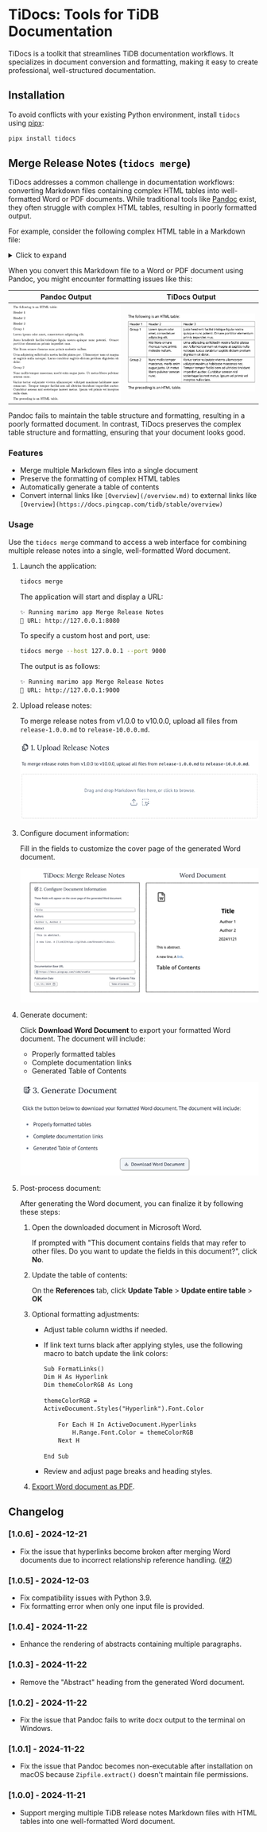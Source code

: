 # TiDocs: Tools for TiDB Documentation

TiDocs is a toolkit that streamlines TiDB documentation workflows. It specializes in document conversion and formatting, making it easy to create professional, well-structured documentation.

## Installation

To avoid conflicts with your existing Python environment, install `tidocs` using [pipx](https://github.com/pypa/pipx#install-pipx):

```bash
pipx install tidocs
```

## Merge Release Notes (`tidocs merge`)

TiDocs addresses a common challenge in documentation workflows: converting Markdown files containing complex HTML tables into well-formatted Word or PDF documents. While traditional tools like [Pandoc](https://pandoc.org) exist, they often struggle with complex HTML tables, resulting in poorly formatted output.

For example, consider the following complex HTML table in a Markdown file:

<details>
<summary>Click to expand</summary>

```markdown
The following is an HTML table:

<table>
<thead>
  <tr>
    <th>Header 1</th>
    <th>Header 2</th>
    <th>Header 3</th>
  </tr>
</thead>
<tbody>
  <tr>
    <td rowspan="2">Group 1</td>
    <td>Lorem ipsum odor amet, consectetuer adipiscing elit.</td>
    <td>Justo hendrerit facilities tristique ligula nostra quisque nunc potenti. Ornare porttitor elementum primis imperdiet mus.</td>
  </tr>
  <tr>
    <td>Nisi litora ornare rhoncus nunc primis molestie nullam.</td>
    <td>Urna adipiscing sollicitudin nostra facilities platea per. Ullamcorper name ut magna at sagittis nulla natoque. Lacus curabitur sagittis dictum pretium dignissim sit dolor.</td>
  </tr>
  <tr>
    <td rowspan="1">Group 2</td>
    <td>Nunc mollis tempor maecenas, morbi enim augue justo. Ut metus libero pulvinar aenean nunc.</td>
    <td>Various tortor vulputate viverra ullamcorper volutpat maximus habitasse maecenas nec. Tempor tempor facilities sem ad ultricies tincidunt imperdiet auctor. Curabitur aenean nisl scelerisque laoreet metus. Ipsum vel primis vel inceptos nulla class.</td>
  </tr>
</tbody>
</table>

The preceding is an HTML table.
```

</details>

When you convert this Markdown file to a Word or PDF document using Pandoc, you might encounter formatting issues like this:

| Pandoc Output | TiDocs Output |
| --- | --- |
| ![Pandoc Output](https://raw.githubusercontent.com/Oreoxmt/tidocs/refs/heads/main/images/example/pandoc_example_output.png) | ![TiDocs Output](https://raw.githubusercontent.com/Oreoxmt/tidocs/refs/heads/main/images/example/tidocs_example_output.png) |

Pandoc fails to maintain the table structure and formatting, resulting in a poorly formatted document. In contrast, TiDocs preserves the complex table structure and formatting, ensuring that your document looks good.

### Features

- Merge multiple Markdown files into a single document
- Preserve the formatting of complex HTML tables
- Automatically generate a table of contents
- Convert internal links like `[Overview](/overview.md)` to external links like `[Overview](https://docs.pingcap.com/tidb/stable/overview)`

### Usage

Use the `tidocs merge` command to access a web interface for combining multiple release notes into a single, well-formatted Word document.

1. Launch the application:

    ```bash
    tidocs merge
    ```

    The application will start and display a URL:

    ```bash
    ✨ Running marimo app Merge Release Notes
    🔗 URL: http://127.0.0.1:8080
    ```

    To specify a custom host and port, use:

    ```bash
    tidocs merge --host 127.0.0.1 --port 9000
    ```

    The output is as follows:

    ```bash
    ✨ Running marimo app Merge Release Notes
    🔗 URL: http://127.0.0.1:9000
    ```

2. Upload release notes:

    To merge release notes from v1.0.0 to v10.0.0, upload all files from `release-1.0.0.md` to `release-10.0.0.md`.

    ![TiDocs: Upload release notes](https://raw.githubusercontent.com/Oreoxmt/tidocs/refs/heads/main/images/usage/tidocs_merge_upload.png)

3. Configure document information:

    Fill in the fields to customize the cover page of the generated Word document.

    ![TiDocs: Configure document information](https://raw.githubusercontent.com/Oreoxmt/tidocs/refs/heads/main/images/usage/tidocs_merge_config.png)

4. Generate document:

    Click **Download Word Document** to export your formatted Word document. The document will include:

    - Properly formatted tables
    - Complete documentation links
    - Generated Table of Contents

    ![TiDocs: Generate document](https://raw.githubusercontent.com/Oreoxmt/tidocs/refs/heads/main/images/usage/tidocs_merge_download.png)

5. Post-process document:

    After generating the Word document, you can finalize it by following these steps:

    1. Open the downloaded document in Microsoft Word.

        If prompted with "This document contains fields that may refer to other files. Do you want to update the fields in this document?", click **No**.

    2. Update the table of contents:

        On the **References** tab, click **Update Table** > **Update entire table** > **OK**

    3. Optional formatting adjustments:

        - Adjust table column widths if needed.
        - If link text turns black after applying styles, use the following macro to batch update the link colors:

            ```vbscript
            Sub FormatLinks()
            Dim H As Hyperlink
            Dim themeColorRGB As Long

            themeColorRGB = ActiveDocument.Styles("Hyperlink").Font.Color

                For Each H In ActiveDocument.Hyperlinks
                    H.Range.Font.Color = themeColorRGB
                Next H

            End Sub
            ```

        - Review and adjust page breaks and heading styles.

    4. [Export Word document as PDF](https://support.microsoft.com/en-us/office/export-word-document-as-pdf-4e89b30d-9d7d-4866-af77-3af5536b974c).

## Changelog

### [1.0.6] - 2024-12-21

- Fix the issue that hyperlinks become broken after merging Word documents due to incorrect relationship reference handling. ([#2](https://github.com/Oreoxmt/tidocs/issues/2))

### [1.0.5] - 2024-12-03

- Fix compatibility issues with Python 3.9.
- Fix formatting error when only one input file is provided.

### [1.0.4] - 2024-11-22

- Enhance the rendering of abstracts containing multiple paragraphs.

### [1.0.3] - 2024-11-22

- Remove the "Abstract" heading from the generated Word document.

### [1.0.2] - 2024-11-22

- Fix the issue that Pandoc fails to write docx output to the terminal on Windows.

### [1.0.1] - 2024-11-22

- Fix the issue that Pandoc becomes non-executable after installation on macOS because `Zipfile.extract()` doesn't maintain file permissions.

### [1.0.0] - 2024-11-21

- Support merging multiple TiDB release notes Markdown files with HTML tables into one well-formatted Word document.
